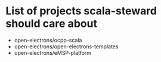 # List of projects scala-steward should care about
- open-electrons/ocpp-scala
- open-electrons/open-electrons-templates
- open-electrons/eMSP-platform
